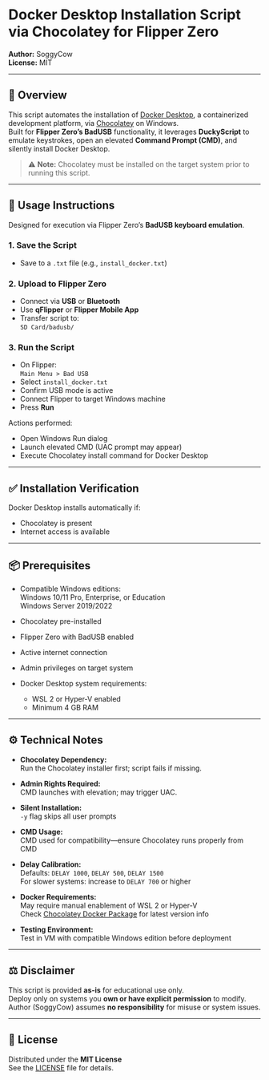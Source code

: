 # Docker Desktop Installation Script via Chocolatey for Flipper Zero

**Author:** SoggyCow  
**License:** MIT

---

## 🐳 Overview

This script automates the installation of [Docker Desktop](https://www.docker.com/products/docker-desktop/), a containerized development platform, via [Chocolatey](https://chocolatey.org/) on Windows.  
Built for **Flipper Zero’s BadUSB** functionality, it leverages **DuckyScript** to emulate keystrokes, open an elevated **Command Prompt (CMD)**, and silently install Docker Desktop.

> ⚠️ **Note:** Chocolatey must be installed on the target system prior to running this script.

---

## 🚀 Usage Instructions

Designed for execution via Flipper Zero’s **BadUSB keyboard emulation**.

### 1. Save the Script

- Save to a `.txt` file (e.g., `install_docker.txt`)

### 2. Upload to Flipper Zero

- Connect via **USB** or **Bluetooth**
- Use **qFlipper** or **Flipper Mobile App**
- Transfer script to:  
  `SD Card/badusb/`

### 3. Run the Script

- On Flipper:  
  `Main Menu > Bad USB`
- Select `install_docker.txt`
- Confirm USB mode is active
- Connect Flipper to target Windows machine
- Press **Run**

Actions performed:
- Open Windows Run dialog
- Launch elevated CMD (UAC prompt may appear)
- Execute Chocolatey install command for Docker Desktop

---

## ✅ Installation Verification

Docker Desktop installs automatically if:
- Chocolatey is present  
- Internet access is available

---

## 📦 Prerequisites

- Compatible Windows editions:  
  Windows 10/11 Pro, Enterprise, or Education  
  Windows Server 2019/2022

- Chocolatey pre-installed  
- Flipper Zero with BadUSB enabled  
- Active internet connection  
- Admin privileges on target system  
- Docker Desktop system requirements:  
  - WSL 2 or Hyper-V enabled  
  - Minimum 4 GB RAM

---

## ⚙️ Technical Notes

- **Chocolatey Dependency:**  
  Run the Chocolatey installer first; script fails if missing.

- **Admin Rights Required:**  
  CMD launches with elevation; may trigger UAC.

- **Silent Installation:**  
  `-y` flag skips all user prompts

- **CMD Usage:**  
  CMD used for compatibility—ensure Chocolatey runs properly from CMD

- **Delay Calibration:**  
  Defaults: `DELAY 1000`, `DELAY 500`, `DELAY 1500`  
  For slower systems: increase to `DELAY 700` or higher

- **Docker Requirements:**  
  May require manual enablement of WSL 2 or Hyper-V  
  Check [Chocolatey Docker Package](https://community.chocolatey.org/packages/docker-desktop) for latest version info

- **Testing Environment:**  
  Test in VM with compatible Windows edition before deployment

---

## ⚖️ Disclaimer

This script is provided **as-is** for educational use only.  
Deploy only on systems you **own or have explicit permission** to modify.  
Author (SoggyCow) assumes **no responsibility** for misuse or system issues.

---

## 📄 License

Distributed under the **MIT License**  
See the [LICENSE](LICENSE) file for details.
